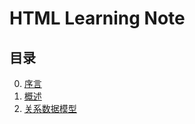 # HTML Learning Note

## 目录

0. [序言](index/perface.md)  
1. [概述](index/overview.md)
2. [关系数据模型](index/relational-DB.md)

